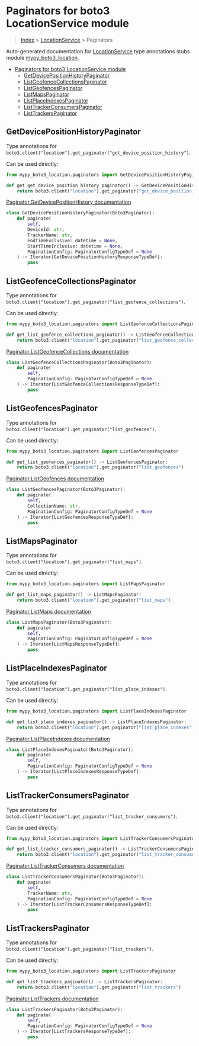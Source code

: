 # Paginators for boto3 LocationService module

> [Index](../README.md) > [LocationService](./README.md) > Paginators

Auto-generated documentation for [LocationService](https://boto3.amazonaws.com/v1/documentation/api/latest/reference/services/location.html#LocationService)
type annotations stubs module [mypy_boto3_location](https://pypi.org/project/mypy-boto3-location/).

- [Paginators for boto3 LocationService module](#paginators-for-boto3-locationservice-module)
  - [GetDevicePositionHistoryPaginator](#getdevicepositionhistorypaginator)
  - [ListGeofenceCollectionsPaginator](#listgeofencecollectionspaginator)
  - [ListGeofencesPaginator](#listgeofencespaginator)
  - [ListMapsPaginator](#listmapspaginator)
  - [ListPlaceIndexesPaginator](#listplaceindexespaginator)
  - [ListTrackerConsumersPaginator](#listtrackerconsumerspaginator)
  - [ListTrackersPaginator](#listtrackerspaginator)

## GetDevicePositionHistoryPaginator

Type annotations for `boto3.client("location").get_paginator("get_device_position_history")`.

Can be used directly:

```python
from mypy_boto3_location.paginators import GetDevicePositionHistoryPaginator

def get_get_device_position_history_paginator() -> GetDevicePositionHistoryPaginator:
    return boto3.client("location").get_paginator("get_device_position_history")
```

[Paginator.GetDevicePositionHistory documentation](https://boto3.amazonaws.com/v1/documentation/api/latest/reference/services/location.html#LocationService.Paginator.GetDevicePositionHistory)

```python
class GetDevicePositionHistoryPaginator(Boto3Paginator):
    def paginate(
        self,
        DeviceId: str,
        TrackerName: str,
        EndTimeExclusive: datetime = None,
        StartTimeInclusive: datetime = None,
        PaginationConfig: PaginatorConfigTypeDef = None
    ) -> Iterator[GetDevicePositionHistoryResponseTypeDef]:
        pass
```
## ListGeofenceCollectionsPaginator

Type annotations for `boto3.client("location").get_paginator("list_geofence_collections")`.

Can be used directly:

```python
from mypy_boto3_location.paginators import ListGeofenceCollectionsPaginator

def get_list_geofence_collections_paginator() -> ListGeofenceCollectionsPaginator:
    return boto3.client("location").get_paginator("list_geofence_collections")
```

[Paginator.ListGeofenceCollections documentation](https://boto3.amazonaws.com/v1/documentation/api/latest/reference/services/location.html#LocationService.Paginator.ListGeofenceCollections)

```python
class ListGeofenceCollectionsPaginator(Boto3Paginator):
    def paginate(
        self,
        PaginationConfig: PaginatorConfigTypeDef = None
    ) -> Iterator[ListGeofenceCollectionsResponseTypeDef]:
        pass
```
## ListGeofencesPaginator

Type annotations for `boto3.client("location").get_paginator("list_geofences")`.

Can be used directly:

```python
from mypy_boto3_location.paginators import ListGeofencesPaginator

def get_list_geofences_paginator() -> ListGeofencesPaginator:
    return boto3.client("location").get_paginator("list_geofences")
```

[Paginator.ListGeofences documentation](https://boto3.amazonaws.com/v1/documentation/api/latest/reference/services/location.html#LocationService.Paginator.ListGeofences)

```python
class ListGeofencesPaginator(Boto3Paginator):
    def paginate(
        self,
        CollectionName: str,
        PaginationConfig: PaginatorConfigTypeDef = None
    ) -> Iterator[ListGeofencesResponseTypeDef]:
        pass
```
## ListMapsPaginator

Type annotations for `boto3.client("location").get_paginator("list_maps")`.

Can be used directly:

```python
from mypy_boto3_location.paginators import ListMapsPaginator

def get_list_maps_paginator() -> ListMapsPaginator:
    return boto3.client("location").get_paginator("list_maps")
```

[Paginator.ListMaps documentation](https://boto3.amazonaws.com/v1/documentation/api/latest/reference/services/location.html#LocationService.Paginator.ListMaps)

```python
class ListMapsPaginator(Boto3Paginator):
    def paginate(
        self,
        PaginationConfig: PaginatorConfigTypeDef = None
    ) -> Iterator[ListMapsResponseTypeDef]:
        pass
```
## ListPlaceIndexesPaginator

Type annotations for `boto3.client("location").get_paginator("list_place_indexes")`.

Can be used directly:

```python
from mypy_boto3_location.paginators import ListPlaceIndexesPaginator

def get_list_place_indexes_paginator() -> ListPlaceIndexesPaginator:
    return boto3.client("location").get_paginator("list_place_indexes")
```

[Paginator.ListPlaceIndexes documentation](https://boto3.amazonaws.com/v1/documentation/api/latest/reference/services/location.html#LocationService.Paginator.ListPlaceIndexes)

```python
class ListPlaceIndexesPaginator(Boto3Paginator):
    def paginate(
        self,
        PaginationConfig: PaginatorConfigTypeDef = None
    ) -> Iterator[ListPlaceIndexesResponseTypeDef]:
        pass
```
## ListTrackerConsumersPaginator

Type annotations for `boto3.client("location").get_paginator("list_tracker_consumers")`.

Can be used directly:

```python
from mypy_boto3_location.paginators import ListTrackerConsumersPaginator

def get_list_tracker_consumers_paginator() -> ListTrackerConsumersPaginator:
    return boto3.client("location").get_paginator("list_tracker_consumers")
```

[Paginator.ListTrackerConsumers documentation](https://boto3.amazonaws.com/v1/documentation/api/latest/reference/services/location.html#LocationService.Paginator.ListTrackerConsumers)

```python
class ListTrackerConsumersPaginator(Boto3Paginator):
    def paginate(
        self,
        TrackerName: str,
        PaginationConfig: PaginatorConfigTypeDef = None
    ) -> Iterator[ListTrackerConsumersResponseTypeDef]:
        pass
```
## ListTrackersPaginator

Type annotations for `boto3.client("location").get_paginator("list_trackers")`.

Can be used directly:

```python
from mypy_boto3_location.paginators import ListTrackersPaginator

def get_list_trackers_paginator() -> ListTrackersPaginator:
    return boto3.client("location").get_paginator("list_trackers")
```

[Paginator.ListTrackers documentation](https://boto3.amazonaws.com/v1/documentation/api/latest/reference/services/location.html#LocationService.Paginator.ListTrackers)

```python
class ListTrackersPaginator(Boto3Paginator):
    def paginate(
        self,
        PaginationConfig: PaginatorConfigTypeDef = None
    ) -> Iterator[ListTrackersResponseTypeDef]:
        pass
```